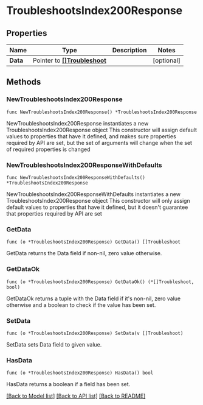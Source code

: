 # TroubleshootsIndex200Response

## Properties

Name | Type | Description | Notes
------------ | ------------- | ------------- | -------------
**Data** | Pointer to [**[]Troubleshoot**](Troubleshoot.md) |  | [optional] 

## Methods

### NewTroubleshootsIndex200Response

`func NewTroubleshootsIndex200Response() *TroubleshootsIndex200Response`

NewTroubleshootsIndex200Response instantiates a new TroubleshootsIndex200Response object
This constructor will assign default values to properties that have it defined,
and makes sure properties required by API are set, but the set of arguments
will change when the set of required properties is changed

### NewTroubleshootsIndex200ResponseWithDefaults

`func NewTroubleshootsIndex200ResponseWithDefaults() *TroubleshootsIndex200Response`

NewTroubleshootsIndex200ResponseWithDefaults instantiates a new TroubleshootsIndex200Response object
This constructor will only assign default values to properties that have it defined,
but it doesn't guarantee that properties required by API are set

### GetData

`func (o *TroubleshootsIndex200Response) GetData() []Troubleshoot`

GetData returns the Data field if non-nil, zero value otherwise.

### GetDataOk

`func (o *TroubleshootsIndex200Response) GetDataOk() (*[]Troubleshoot, bool)`

GetDataOk returns a tuple with the Data field if it's non-nil, zero value otherwise
and a boolean to check if the value has been set.

### SetData

`func (o *TroubleshootsIndex200Response) SetData(v []Troubleshoot)`

SetData sets Data field to given value.

### HasData

`func (o *TroubleshootsIndex200Response) HasData() bool`

HasData returns a boolean if a field has been set.


[[Back to Model list]](HOW-TO.md#documentation-for-models) [[Back to API list]](HOW-TO.md#documentation-for-api-endpoints) [[Back to README]](HOW-TO.md)


